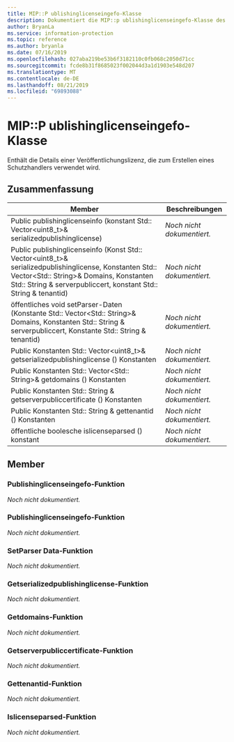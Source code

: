 ```yaml
---
title: MIP::P ublishinglicenseingefo-Klasse
description: Dokumentiert die MIP::p ublishinglicenseingefo-Klasse des MIP-SDKs (Microsoft Information Protection).
author: BryanLa
ms.service: information-protection
ms.topic: reference
ms.author: bryanla
ms.date: 07/16/2019
ms.openlocfilehash: 027aba219be53b6f3182110c0fb068c2050d71cc
ms.sourcegitcommit: fcde8b31f8685023f002044d3a1d1903e548d207
ms.translationtype: MT
ms.contentlocale: de-DE
ms.lasthandoff: 08/21/2019
ms.locfileid: "69893088"
---
```

# <a name="class-mippublishinglicenseinfo"></a>MIP::P ublishinglicenseingefo-Klasse 
Enthält die Details einer Veröffentlichungslizenz, die zum Erstellen eines Schutzhandlers verwendet wird.
  
## <a name="summary"></a>Zusammenfassung
 Member                        | Beschreibungen                                
--------------------------------|---------------------------------------------
Public publishinglicenseinfo (konstant Std:: Vector\<uint8_t\>& serializedpublishinglicense)  | _Noch nicht dokumentiert._
Public publishinglicenseinfo (Konst Std:: Vector\<uint8_t\>& serializedpublishinglicense, Konstanten Std:: Vector\<Std:: String\>& Domains, Konstanten Std:: String & serverpubliccert, konstant Std:: String & tenantid)  | _Noch nicht dokumentiert._
öffentliches void setParser-Daten (Konstante Std:: Vector\<Std:: String\>& Domains, Konstanten Std:: String & serverpubliccert, Konstante Std:: String & tenantid)  | _Noch nicht dokumentiert._
Public Konstanten Std:: Vector\<uint8_t\>& getserializedpublishinglicense () Konstanten  | _Noch nicht dokumentiert._
Public Konstanten Std:: Vector\<Std:: String\>& getdomains () Konstanten  | _Noch nicht dokumentiert._
Public Konstanten Std:: String & getserverpubliccertificate () Konstanten  | _Noch nicht dokumentiert._
Public Konstanten Std:: String & gettenantid () Konstanten  | _Noch nicht dokumentiert._
öffentliche boolesche islicenseparsed () konstant  | _Noch nicht dokumentiert._
  
## <a name="members"></a>Member
  
### <a name="publishinglicenseinfo-function"></a>Publishinglicenseingefo-Funktion
_Noch nicht dokumentiert._

  
### <a name="publishinglicenseinfo-function"></a>Publishinglicenseingefo-Funktion
_Noch nicht dokumentiert._

  
### <a name="setparseddata-function"></a>SetParser Data-Funktion
_Noch nicht dokumentiert._

  
### <a name="getserializedpublishinglicense-function"></a>Getserializedpublishinglicense-Funktion
_Noch nicht dokumentiert._

  
### <a name="getdomains-function"></a>Getdomains-Funktion
_Noch nicht dokumentiert._

  
### <a name="getserverpubliccertificate-function"></a>Getserverpubliccertificate-Funktion
_Noch nicht dokumentiert._

  
### <a name="gettenantid-function"></a>Gettenantid-Funktion
_Noch nicht dokumentiert._

  
### <a name="islicenseparsed-function"></a>Islicenseparsed-Funktion
_Noch nicht dokumentiert._
